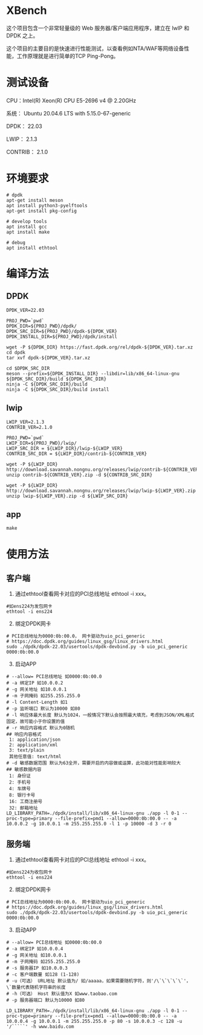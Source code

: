 # XBench

这个项目包含一个非常轻量级的 Web 服务器/客户端应用程序，建立在 lwIP 和 DPDK 之上。

这个项目的主要目的是快速进行性能测试，以查看例如NTA/WAF等网络设备性能，工作原理就是进行简单的TCP Ping-Pong。

# 测试设备

CPU：Intel(R) Xeon(R) CPU E5-2696 v4 @ 2.20GHz

系统： Ubuntu 20.04.6 LTS with 5.15.0-67-generic

DPDK： 22.03

LWIP： 2.1.3

CONTRIB： 2.1.0

# 环境要求

```
# dpdk
apt-get install meson
apt install python3-pyelftools
apt-get install pkg-config

# develop tools
apt install gcc
apt install make   

# debug
apt install ethtool
```

# 编译方法
## DPDK
```
DPDK_VER=22.03

PROJ_PWD=`pwd`
DPDK_DIR=${PROJ_PWD}/dpdk/
DPDK_SRC_DIR=${PROJ_PWD}/dpdk-${DPDK_VER}
DPDK_INSTALL_DIR=${PROJ_PWD}/dpdk/install

wget -P ${DPDK_DIR} https://fast.dpdk.org/rel/dpdk-${DPDK_VER}.tar.xz
cd dpdk
tar xvf dpdk-${DPDK_VER}.tar.xz

cd $DPDK_SRC_DIR
meson --prefix=${DPDK_INSTALL_DIR} --libdir=lib/x86_64-linux-gnu ${DPDK_SRC_DIR}/build ${DPDK_SRC_DIR}
ninja -C ${DPDK_SRC_DIR}/build
ninja -C ${DPDK_SRC_DIR}/build install
```

## lwip
```
LWIP_VER=2.1.3
CONTRIB_VER=2.1.0

PROJ_PWD=`pwd`
LWIP_DIR=${PROJ_PWD}/lwip/
LWIP_SRC_DIR = ${LWIP_DIR}/lwip-${LWIP_VER}
CONTRIB_SRC_DIR = ${LWIP_DIR}/contrib-${CONTRIB_VER}

wget -P ${LWIP_DIR} http://download.savannah.nongnu.org/releases/lwip/contrib-${CONTRIB_VER}.zip
unzip contrib-${CONTRIB_VER}.zip -d ${CONTRIB_SRC_DIR}

wget -P ${LWIP_DIR} http://download.savannah.nongnu.org/releases/lwip/lwip-${LWIP_VER}.zip
unzip lwip-${LWIP_VER}.zip -d ${LWIP_SRC_DIR}
```

## app
```
make
```


# 使用方法
## 客户端
1. 通过ethtool查看网卡对应的PCI总线地址 ethtool -i xxx。
```
#如ens224为发包网卡
ethtool -i ens224
```

2. 绑定DPDK网卡
```
# PCI总线地址为0000:0b:00.0， 网卡驱动为uio_pci_generic
# https://doc.dpdk.org/guides/linux_gsg/linux_drivers.html
sudo ./dpdk/dpdk-22.03/usertools/dpdk-devbind.py -b uio_pci_generic 0000:0b:00.0
```

3. 启动APP
```
# --allow= PCI总线地址 如0000:0b:00.0
# -a 绑定IP 如10.0.0.2
# -g 网关地址 如10.0.0.1
# -m 子网掩码 如255.255.255.0
# -l Content-Length 如1
# -p 监听端口 默认为10000 如80
# -l 响应体最大长度 默认为1024，一般情况下默认会按照最大填充，考虑到JSON/XML格式固定，故可能小于你设置的值
# -r 响应内容格式 默认为0随机
## 响应内容格式
 1: application/json
 2: application/xml
 3: text/plain
 其他任意值: text/html
# -d 敏感数据范围 默认为63全开，需要开启的内容做或运算，此功能对性能影响较大
## 敏感数据内容
 1: 身份证
 2: 手机号
 4: 车牌号
 8: 银行卡号
 16: 工商注册号
 32: 邮箱地址
LD_LIBRARY_PATH=./dpdk/install/lib/x86_64-linux-gnu ./app -l 0-1 --proc-type=primary --file-prefix=pmd1 --allow=0000:0b:00.0 -- -a 10.0.0.2 -g 10.0.0.1 -m 255.255.255.0 -l 1 -p 10000 -d 3 -r 0
```

## 服务端
1. 通过ethtool查看网卡对应的PCI总线地址 ethtool -i xxx。
```
#如ens224为收包网卡
ethtool -i ens224
```

2. 绑定DPDK网卡
```
# PCI总线地址为0000:0b:00.0， 网卡驱动为uio_pci_generic
# https://doc.dpdk.org/guides/linux_gsg/linux_drivers.html
sudo ./dpdk/dpdk-22.03/usertools/dpdk-devbind.py -b uio_pci_generic 0000:0b:00.0
```

3. 启动APP
```
# --allow= PCI总线地址 如0000:0b:00.0
# -a 绑定IP 如10.0.0.4
# -g 网关地址 如10.0.0.1
# -m 子网掩码 如255.255.255.0
# -s 服务器IP 如10.0.0.3
# -c 客户端数量 如128 (1-128)
# -u（可选） URL地址 默认值为/ 如/aaaaa，如果需要随机字符，则'/\`\`\`\`\`'， \`数量代表随机字符串的长度
# -h（可选） Host 默认值为X 如www.taobao.com 
# -p 服务器端口 默认为10000 如80

LD_LIBRARY_PATH=./dpdk/install/lib/x86_64-linux-gnu ./app -l 0-1 --proc-type=primary --file-prefix=pmd1 --allow=0000:0b:00.0 -- -a 10.0.0.4 -g 10.0.0.1 -m 255.255.255.0 -p 80 -s 10.0.0.3 -c 128 -u '/`````' -h www.baidu.com
```

